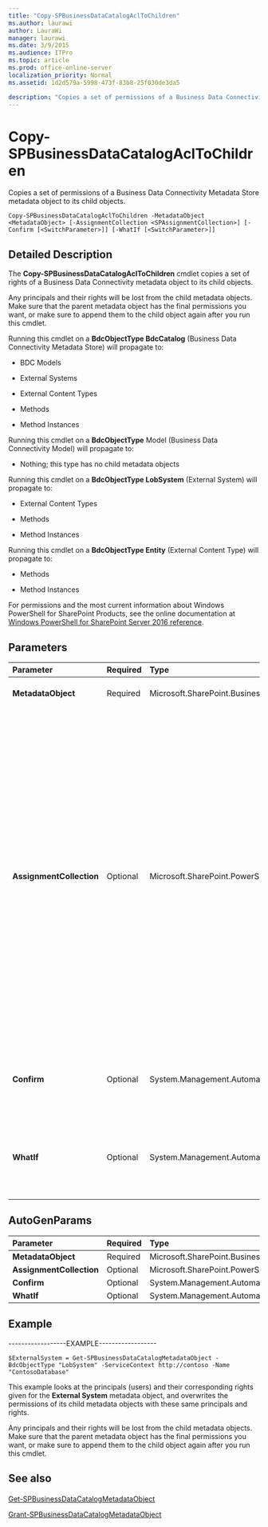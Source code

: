 ```yaml
---
title: "Copy-SPBusinessDataCatalogAclToChildren"
ms.author: laurawi
author: LauraWi
manager: laurawi
ms.date: 3/9/2015
ms.audience: ITPro
ms.topic: article
ms.prod: office-online-server
localization_priority: Normal
ms.assetid: 1d2d579a-5998-473f-83b8-25f030de3da5

description: "Copies a set of permissions of a Business Data Connectivity Metadata Store metadata object to its child objects."
---
```


# Copy-SPBusinessDataCatalogAclToChildren

Copies a set of permissions of a Business Data Connectivity Metadata Store metadata object to its child objects.
  
```
Copy-SPBusinessDataCatalogAclToChildren -MetadataObject <MetadataObject> [-AssignmentCollection <SPAssignmentCollection>] [-Confirm [<SwitchParameter>]] [-WhatIf [<SwitchParameter>]]
```

## Detailed Description

The **Copy-SPBusinessDataCatalogAclToChildren** cmdlet copies a set of rights of a Business Data Connectivity metadata object to its child objects. 
  
Any principals and their rights will be lost from the child metadata objects. Make sure that the parent metadata object has the final permissions you want, or make sure to append them to the child object again after you run this cmdlet.
  
Running this cmdlet on a **BdcObjectType BdcCatalog** (Business Data Connectivity Metadata Store) will propagate to: 
  
- BDC Models
  
- External Systems
  
- External Content Types
  
- Methods
  
- Method Instances
  
Running this cmdlet on a **BdcObjectType** Model (Business Data Connectivity Model) will propagate to: 
  
- Nothing; this type has no child metadata objects
  
Running this cmdlet on a **BdcObjectType LobSystem** (External System) will propagate to: 
  
- External Content Types
  
- Methods
  
- Method Instances
  
Running this cmdlet on a **BdcObjectType Entity** (External Content Type) will propagate to: 
  
- Methods
  
- Method Instances
  
For permissions and the most current information about Windows PowerShell for SharePoint Products, see the online documentation at [Windows PowerShell for SharePoint Server 2016 reference](https://go.microsoft.com/fwlink/p/?LinkId=671715).
  
## Parameters

|**Parameter**|**Required**|**Type**|**Description**|
|:-----|:-----|:-----|:-----|
|**MetadataObject** <br/> |Required  <br/> |Microsoft.SharePoint.BusinessData.Administration.MetadataObject  <br/> |Specifies the Business Data Connectivity metadata object.  <br/> |
|**AssignmentCollection** <br/> |Optional  <br/> |Microsoft.SharePoint.PowerShell.SPAssignmentCollection  <br/> |Manages objects for the purpose of proper disposal. Use of objects, such as **SPWeb** or **SPSite**, can use large amounts of memory and use of these objects in Windows PowerShell scripts requires proper memory management. Using the **SPAssignment** object, you can assign objects to a variable and dispose of the objects after they are needed to free up memory. When **SPWeb**, **SPSite**, or **SPSiteAdministration** objects are used, the objects are automatically disposed of if an assignment collection or the **Global** parameter is not used.  <br/> > [!NOTE]> When the **Global** parameter is used, all objects are contained in the global store. If objects are not immediately used, or disposed of by using the **Stop-SPAssignment** command, an out-of-memory scenario can occur.           |
|**Confirm** <br/> |Optional  <br/> |System.Management.Automation.SwitchParameter  <br/> |Prompts you for confirmation before executing the command. For more information, type the following command: **get-help about_commonparameters** <br/> |
|**WhatIf** <br/> |Optional  <br/> |System.Management.Automation.SwitchParameter  <br/> |Displays a message that describes the effect of the command instead of executing the command. For more information, type the following command: **get-help about_commonparameters** <br/> |
   
## AutoGenParams

|**Parameter**|**Required**|**Type**|**Description**|
|:-----|:-----|:-----|:-----|
|**MetadataObject** <br/> |Required  <br/> |Microsoft.SharePoint.BusinessData.Administration.MetadataObject  <br/> ||
|**AssignmentCollection** <br/> |Optional  <br/> |Microsoft.SharePoint.PowerShell.SPAssignmentCollection  <br/> ||
|**Confirm** <br/> |Optional  <br/> |System.Management.Automation.SwitchParameter  <br/> ||
|**WhatIf** <br/> |Optional  <br/> |System.Management.Automation.SwitchParameter  <br/> ||
   
## Example

------------------EXAMPLE------------------
  
```
$ExternalSystem = Get-SPBusinessDataCatalogMetadataObject -BdcObjectType "LobSystem" -ServiceContext http://contoso -Name "ContosoDatabase"
```

This example looks at the principals (users) and their corresponding rights given for the **External System** metadata object, and overwrites the permissions of its child metadata objects with these same principals and rights. 
  
Any principals and their rights will be lost from the child metadata objects. Make sure that the parent metadata object has the final permissions you want, or make sure to append them to the child object again after you run this cmdlet.
  
## See also

#### 

[Get-SPBusinessDataCatalogMetadataObject](get-spbusinessdatacatalogmetadataobject.md)
  
[Grant-SPBusinessDataCatalogMetadataObject](grant-spbusinessdatacatalogmetadataobject.md)

